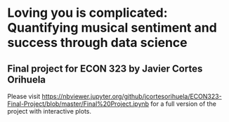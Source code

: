 # Loving you is complicated: Quantifying musical sentiment and success through data science
## Final project for ECON 323 by Javier Cortes Orihuela
Please visit https://nbviewer.jupyter.org/github/jcortesorihuela/ECON323-Final-Project/blob/master/Final%20Project.ipynb for a full version of the project with interactive plots.
